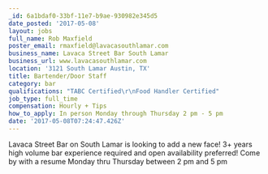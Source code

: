 ```yaml
---
_id: 6a1bdaf0-33bf-11e7-b9ae-930982e345d5
date_posted: '2017-05-08'
layout: jobs
full_name: Rob Maxfield
poster_email: rmaxfield@lavacasouthlamar.com
business_name: Lavaca Street Bar South Lamar
business_url: www.lavacasouthlamar.com
location: '3121 South Lamar Austin, TX'
title: Bartender/Door Staff
category: bar
qualifications: "TABC Certified\r\nFood Handler Certified"
job_type: full_time
compensation: Hourly + Tips
how_to_apply: In person Monday through Thursday 2 pm - 5 pm
date: '2017-05-08T07:24:47.426Z'
---
```

Lavaca Street Bar on South Lamar is looking to add a new face! 3+ years high volume bar experience required and open availability preferred! Come by with a resume Monday thru Thursday between 2 pm and 5 pm
